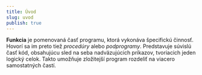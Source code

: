 ```yaml
---
title: Úvod
slug: uvod
publish: true
---
```


**Funkcia** je pomenovaná časť programu, ktorá vykonáva špecifickú činnosť. Hovorí sa im preto tiež *procedúry* alebo *podprogramy*. Predstavuje súvislú časť kód, obsahujúcu sled na seba nadväzujúcich príkazov, tvoriacich jeden logický celok.  Takto umožňuje zložitejší program rozdeliť na viacero samostatných častí.
